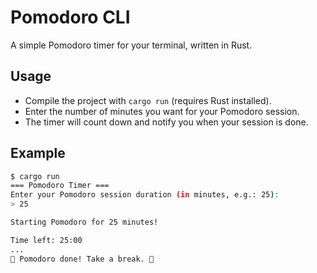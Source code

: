 # Pomodoro CLI

A simple Pomodoro timer for your terminal, written in Rust.

## Usage

- Compile the project with `cargo run` (requires Rust installed).
- Enter the number of minutes you want for your Pomodoro session.
- The timer will count down and notify you when your session is done.

## Example

```sh
$ cargo run
=== Pomodoro Timer ===
Enter your Pomodoro session duration (in minutes, e.g.: 25):
> 25

Starting Pomodoro for 25 minutes!

Time left: 25:00
...
🍅 Pomodoro done! Take a break. 🎉
```
